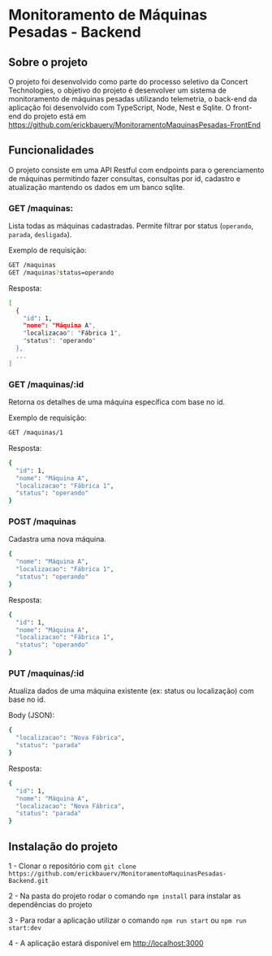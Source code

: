 # Monitoramento de Máquinas Pesadas - Backend

## Sobre o projeto

O projeto foi desenvolvido como parte do processo seletivo da Concert Technologies, o objetivo do projeto é desenvolver um sistema de monitoramento de máquinas pesadas utilizando telemetria, o back-end da aplicação foi desenvolvido com TypeScript, Node, Nest e Sqlite. O front-end do projeto está em https://github.com/erickbauerv/MonitoramentoMaquinasPesadas-FrontEnd

## Funcionalidades

O projeto consiste em uma API Restful com endpoints para o gerenciamento de máquinas permitindo fazer consultas, consultas por id, cadastro e atualização mantendo os dados em um banco sqlite.

### GET /maquinas:

Lista todas as máquinas cadastradas. Permite filtrar por status (`operando`, `parada`, `desligada`).

Exemplo de requisição:

```bash
GET /maquinas
GET /maquinas?status=operando
```

Resposta:

```bash
[
  {
    "id": 1,
    "nome": "Máquina A",
    "localizacao": "Fábrica 1",
    "status": "operando"
  },
  ...
]
```

### GET /maquinas/:id

Retorna os detalhes de uma máquina específica com base no id.

Exemplo de requisição:

```bash
GET /maquinas/1
```

Resposta:

```bash
{
  "id": 1,
  "nome": "Máquina A",
  "localizacao": "Fábrica 1",
  "status": "operando"
}
```

### POST /maquinas

Cadastra uma nova máquina.

```bash
{
  "nome": "Máquina A",
  "localizacao": "Fábrica 1",
  "status": "operando"
}
```

Resposta:

```bash
{
  "id": 1,
  "nome": "Máquina A",
  "localizacao": "Fábrica 1",
  "status": "operando"
}
```

### PUT /maquinas/:id

Atualiza dados de uma máquina existente (ex: status ou localização) com base no id.

Body (JSON):

```bash
{
  "localizacao": "Nova Fábrica",
  "status": "parada"
}
```

Resposta:

```bash
{
  "id": 1,
  "nome": "Máquina A",
  "localizacao": "Nova Fábrica",
  "status": "parada"
}
```

## Instalação do projeto

1 - Clonar o repositório com `git clone https://github.com/erickbauerv/MonitoramentoMaquinasPesadas-Backend.git`

2 - Na pasta do projeto rodar o comando `npm install` para instalar as dependências do projeto

3 - Para rodar a aplicação utilizar o comando `npm run start` ou `npm run start:dev`

4 - A aplicação estará disponível em  [http://localhost:3000](http://localhost:4200/)
